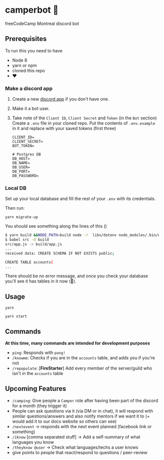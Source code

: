 # camperbot :construction:

freeCodeCamp Montreal discord bot

## Prerequisites

To run this you need to have

* Node 8
* yarn or npm
* cloned this repo
* :heart:

### Make a discord app

1.  Create a new [discord app](https://discordapp.com/developers/applications/me/) if you don't have one.
2.  Make it a bot user.
3.  Take note of the `Client ID`, `Client Secret` and `Token` (in the `Bot` section)
    Create a `.env` file in your cloned repo. Put the contents of `.env.example` in it and replace with your saved tokens (first three)

    ```env
    CLIENT_ID=
    CLIENT_SECRET=
    BOT_TOKEN=

    # Postgres DB
    DB_HOST=
    DB_NAME=
    DB_USER=
    DB_PORT=
    DB_PASSWORD=
    ```

### Local DB

Set up your local database and fill the rest of your `.env` with its credentials.

Then run:

```
yarn migrate-up
```

You should see something along the lines of this ()

```bash
$ yarn build &&NODE_PATH=build node -r  libs/dotenv node_modules/.bin/db-migrate up
$ babel src -d build
src/app.js -> build/app.js
...
received data: CREATE SCHEMA IF NOT EXISTS public;

CREATE TABLE accounts(
...
```

There should be no error message, and once you check your database you'll see it has tables in it now (:tada:).

## Usage

```
yarn
```

```
yarn start
```

## Commands

**At this time, many commands are intended for development purposes**

* `ping`: Responds with `pong!`
* `/knowme`: Checks if you are in the `accounts` table, and adds you if you're not
* `/repopulate`: [**FireStarter**] Add every member of the server/guild who isn't in the `accounts` table

## Upcoming Features

* `/camping`: Give people a `Camper` role after having been part of the discord for a month (they trigger it)
* People can ask questions via it (via DM or in chat), it will respond with similar questions/answers and also notify mentors if we want it to (+ would add it to our docs website so others can see)
* `/nextevent` -> responds with the next event planned (facebook link or something)
* `/iknow` [comma separated stuff] -> Add a self-summary of what languages you know
* `/theyknow @user` -> Check what languages/techs a user knows
* give points to people that react/respond to questions / peer-review
